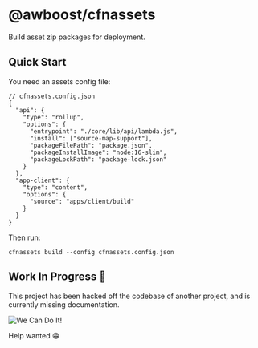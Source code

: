 # @awboost/cfnassets

Build asset zip packages for deployment.

## Quick Start

You need an assets config file:

```jsonc
// cfnassets.config.json
{
  "api": {
    "type": "rollup",
    "options": {
      "entrypoint": "./core/lib/api/lambda.js",
      "install": ["source-map-support"],
      "packageFilePath": "package.json",
      "packageInstallImage": "node:16-slim",
      "packageLockPath": "package-lock.json"
    }
  },
  "app-client": {
    "type": "content",
    "options": {
      "source": "apps/client/build"
    }
  }
}
```

Then run:

```
cfnassets build --config cfnassets.config.json
```

## Work In Progress 🚧

This project has been hacked off the codebase of another project, and is currently missing documentation.

![We Can Do It!](https://upload.wikimedia.org/wikipedia/commons/thumb/d/df/We_Can_Do_It%21_NARA_535413_-_Restoration_2.jpg/800px-We_Can_Do_It%21_NARA_535413_-_Restoration_2.jpg)

Help wanted 😁
